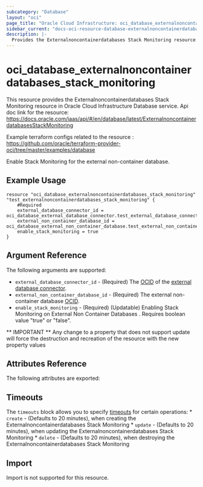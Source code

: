 ```yaml
---
subcategory: "Database"
layout: "oci"
page_title: "Oracle Cloud Infrastructure: oci_database_externalnoncontainerdatabases_stack_monitoring"
sidebar_current: "docs-oci-resource-database-externalnoncontainerdatabases_stack_monitoring"
description: |-
  Provides the Externalnoncontainerdatabases Stack Monitoring resource in Oracle Cloud Infrastructure Database service
---
```


# oci_database_externalnoncontainerdatabases_stack_monitoring
This resource provides the Externalnoncontainerdatabases Stack Monitoring resource in Oracle Cloud Infrastructure Database service.
Api doc link for the resource: https://docs.oracle.com/iaas/api/#/en/database/latest/ExternalnoncontainerdatabasesStackMonitoring

Example terraform configs related to the resource : https://github.com/oracle/terraform-provider-oci/tree/master/examples/database

Enable Stack Monitoring for the external non-container database.


## Example Usage

```hcl
resource "oci_database_externalnoncontainerdatabases_stack_monitoring" "test_externalnoncontainerdatabases_stack_monitoring" {
	#Required
	external_database_connector_id = oci_database_external_database_connector.test_external_database_connector.id
	external_non_container_database_id = oci_database_external_non_container_database.test_external_non_container_database.id
	enable_stack_monitoring = true
}
```

## Argument Reference

The following arguments are supported:

* `external_database_connector_id` - (Required) The [OCID](https://docs.cloud.oracle.com/iaas/Content/General/Concepts/identifiers.htm) of the [external database connector](https://docs.cloud.oracle.com/iaas/api/#/en/database/latest/datatypes/CreateExternalDatabaseConnectorDetails).
* `external_non_container_database_id` - (Required) The external non-container database [OCID](https://docs.cloud.oracle.com/iaas/Content/General/Concepts/identifiers.htm).
* `enable_stack_monitoring`  -  (Required) (Updatable) Enabling Stack Monitoring on External Non Container Databases . Requires boolean value "true" or "false".


** IMPORTANT **
Any change to a property that does not support update will force the destruction and recreation of the resource with the new property values

## Attributes Reference

The following attributes are exported:


## Timeouts


The `timeouts` block allows you to specify [timeouts](https://registry.terraform.io/providers/oracle/oci/latest/docs/guides/changing_timeouts) for certain operations:
	* `create` - (Defaults to 20 minutes), when creating the Externalnoncontainerdatabases Stack Monitoring
	* `update` - (Defaults to 20 minutes), when updating the Externalnoncontainerdatabases Stack Monitoring
	* `delete` - (Defaults to 20 minutes), when destroying the Externalnoncontainerdatabases Stack Monitoring


## Import

Import is not supported for this resource.

